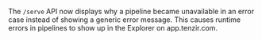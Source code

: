 The `/serve` API now displays why a pipeline became unavailable in an error case
instead of showing a generic error message. This causes runtime errors in
pipelines to show up in the Explorer on app.tenzir.com.

